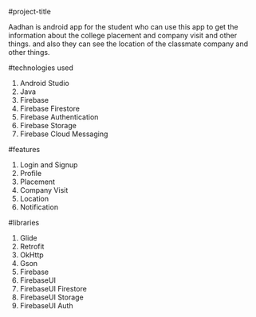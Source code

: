 #project-title

Aadhan is android app for the student who can use this app to get the information about the college placement and company visit and other things. and also they can see the location of the classmate company and other things.

#technologies used

1. Android Studio
2. Java
3. Firebase
4. Firebase Firestore
5. Firebase Authentication
6. Firebase Storage
7. Firebase Cloud Messaging

#features

1. Login and Signup
2. Profile
3. Placement
4. Company Visit
5. Location
6. Notification

#libraries

1. Glide
2. Retrofit
3. OkHttp
4. Gson
5. Firebase
6. FirebaseUI
7. FirebaseUI Firestore
8. FirebaseUI Storage
9. FirebaseUI Auth
